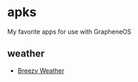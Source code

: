 # apks
My favorite apps for use with GrapheneOS


## weather
- [Breezy Weather](https://github.com/breezy-weather/breezy-weather)
